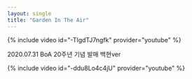 ```yaml
---
layout: single
title: "Garden In The Air"
---
```

{% include video id="-TIgdTJ7ngfk" provider="youtube" %}

2020.07.31 BoA 20주년 기념 발매 백현ver

{% include video id="-ddu8Lo4c4jU" provider="youtube" %}
